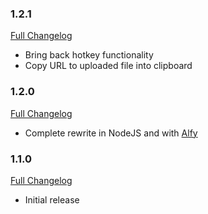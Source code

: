 ### 1.2.1
[Full Changelog](https://github.com/frdmn/alfred-imgur/compare/1.2.0...1.2.1)

* Bring back hotkey functionality
* Copy URL to uploaded file into clipboard

### 1.2.0
[Full Changelog](https://github.com/frdmn/alfred-imgur/compare/1ca0ed7...1.2.0)

* Complete rewrite in NodeJS and with [Alfy](https://github.com/sindresorhus/alfy)

### 1.1.0
[Full Changelog](https://github.com/frdmn/alfred-imgur/compare/2f3251f...1ca0ed7)

* Initial release
